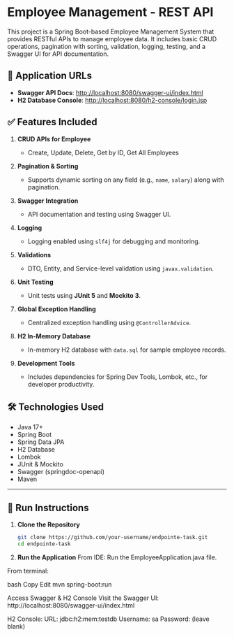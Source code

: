 # Employee Management - REST API

This project is a Spring Boot-based Employee Management System that provides RESTful APIs to manage employee data. It includes basic CRUD operations, pagination with sorting, validation, logging, testing, and a Swagger UI for API documentation.

## 🔗 Application URLs

- **Swagger API Docs**: [http://localhost:8080/swagger-ui/index.html](http://localhost:8080/swagger-ui/index.html)  
- **H2 Database Console**: [http://localhost:8080/h2-console/login.jsp](http://localhost:8080/h2-console/login.jsp)

## ✅ Features Included

1. **CRUD APIs for Employee**
   - Create, Update, Delete, Get by ID, Get All Employees

2. **Pagination & Sorting**
   - Supports dynamic sorting on any field (e.g., `name`, `salary`) along with pagination.

3. **Swagger Integration**
   - API documentation and testing using Swagger UI.

4. **Logging**
   - Logging enabled using `slf4j` for debugging and monitoring.

5. **Validations**
   - DTO, Entity, and Service-level validation using `javax.validation`.

6. **Unit Testing**
   - Unit tests using **JUnit 5** and **Mockito 3**.

7. **Global Exception Handling**
   - Centralized exception handling using `@ControllerAdvice`.

8. **H2 In-Memory Database**
   - In-memory H2 database with `data.sql` for sample employee records.

9. **Development Tools**
   - Includes dependencies for Spring Dev Tools, Lombok, etc., for developer productivity.

## 🛠️ Technologies Used

- Java 17+
- Spring Boot
- Spring Data JPA
- H2 Database
- Lombok
- JUnit & Mockito
- Swagger (springdoc-openapi)
- Maven

---

## 📂 Run Instructions

1. **Clone the Repository**
   ```bash
   git clone https://github.com/your-username/endpointe-task.git
   cd endpointe-task

2. **Run the Application**
From IDE: Run the EmployeeApplication.java file.

From terminal:

bash
Copy
Edit
mvn spring-boot:run

Access Swagger & H2 Console
Visit the Swagger UI: http://localhost:8080/swagger-ui/index.html

H2 Console:
URL: jdbc:h2:mem:testdb
Username: sa
Password: (leave blank)
